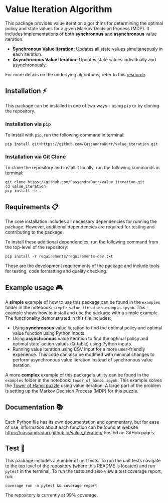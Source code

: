 # Value Iteration Algorithm

This package provides value iteration algorithms for determining the optimal policy and state values for a given Markov Decision Process (MDP). It includes implementations of both **synchronous** and **asynchronous** value iteration.

- **Synchronous Value Iteration:** Updates all state values simultaneously in each iteration.
- **Asynchronous Value Iteration:** Updates state values individually and asynchronously.

For more details on the underlying algorithms, refer to this [resource](https://artint.info/2e/html2e/ArtInt2e.Ch9.S5.SS2.html#Ch9.F16).


## Installation ⚡
This package can be installed in one of two ways - using `pip` or by cloning the repository.

### Installation via `pip`
To install with `pip`, run the following command in terminal:
```
pip install git+https://github.com/CassandraDurr/value_iteration.git
```

### Installation via Git Clone
To clone the repository and install it locally, run the following commands in terminal:
```
git clone https://github.com/CassandraDurr/value_iteration.git
cd value_iteration
pip install -e .
```

## Requirements 📋
The core installation includes all necessary dependencies for running the package. However, additional dependencies are required for testing and contributing to the package.

To install these additional dependencies, run the following command from the top-level of the repository:
```
pip install -r requirements/requirements-dev.txt
```
These are the development requirements of the package and include tools for testing, code formatting and quality checking.

## Example usage 🎮
A **simple** example of how to use this package can be found in the `examples` folder in the notebook: `simple_value_iteration_example.ipynb`. This example shows how to install and use the package with a simple example. The functionality demonstrated in this file includes:
- Using **synchronous** value iteration to find the optimal policy and optimal value function using Python inputs.
- Using **asynchronous** value iteration to find the optimal policy and optimal state-action values (Q-table) using Python inputs.
- Running value iteration using CSV input for a more user-friendly experience. This code can also be modified with minimal changes to perform asynchronous value iteration instead of synchronous value iteration.

A more **complex** example of this package's utility can be found in the `examples` folder in the notebook: `tower_of_hanoi.ipynb`. This example solves the [Tower of Hanoi puzzle](https://en.wikipedia.org/wiki/Tower_of_Hanoi) using value iteration. A large part of the problem is setting up the Markov Decision Process (MDP) for this puzzle.

## Documentation 📚
Each Python file has its own documentation and commentary, but for ease of use, information about each function can be found at website https://cassandradurr.github.io/value_iteration/ hosted on GitHub pages.

## Test 🔨
This package includes a number of unit tests. To run the unit tests navigate to the top level of the repository (where this README is located) and run `pytest` in the terminal. To run the tests and also view a test coverage report, run:
```
coverage run -m pytest && coverage report
```
The repository is currently at 99% coverage.
